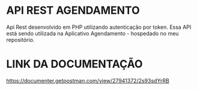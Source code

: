 # API REST AGENDAMENTO
Api Rest desenvolvido em PHP utilizando autenticação por token. Essa API está sendo utilizada na Aplicativo Agendamento - hospedado no meu repositório. 
# LINK DA DOCUMENTAÇÃO
https://documenter.getpostman.com/view/27941372/2s93sdYrRB
